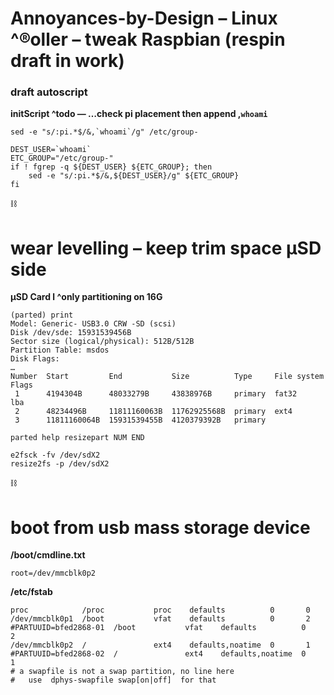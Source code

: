 # Annoyances-by-Design – Linux ^®oller – tweak Raspbian (respin draft in work)

### draft autoscript

**initScript ^todo — …check pi placement then append ,`whoami`**
```
sed -e "s/:pi.*$/&,`whoami`/g" /etc/group-

DEST_USER=`whoami`
ETC_GROUP="/etc/group-"
if ! fgrep -q ${DEST_USER} ${ETC_GROUP}; then
    sed -e "s/:pi.*$/&,${DEST_USER}/g" ${ETC_GROUP}
fi
```


:chains:

# wear levelling – keep trim space µSD side

**µSD Card l ^only partitioning on 16G**

>>>
```
(parted) print                                                            
Model: Generic- USB3.0 CRW -SD (scsi)
Disk /dev/sde: 15931539456B
Sector size (logical/physical): 512B/512B
Partition Table: msdos
Disk Flags: 
…
Number  Start         End           Size          Type     File system  Flags
 1      4194304B      48033279B     43838976B     primary  fat32        lba
 2      48234496B     11811160063B  11762925568B  primary  ext4
 3      11811160064B  15931539455B  4120379392B   primary
```
>>>

```
parted help resizepart NUM END
```

```
e2fsck -fv /dev/sdX2
resize2fs -p /dev/sdX2
```


:chains:

# boot from usb mass storage device

**/boot/cmdline.txt**

```
root=/dev/mmcblk0p2
```

**/etc/fstab**

```
proc            /proc           proc    defaults          0       0
/dev/mmcblk0p1  /boot           vfat    defaults          0       2
#PARTUUID=bfed2868-01  /boot           vfat    defaults          0       2
/dev/mmcblk0p2  /               ext4    defaults,noatime  0       1
#PARTUUID=bfed2868-02  /               ext4    defaults,noatime  0       1
# a swapfile is not a swap partition, no line here
#   use  dphys-swapfile swap[on|off]  for that
```